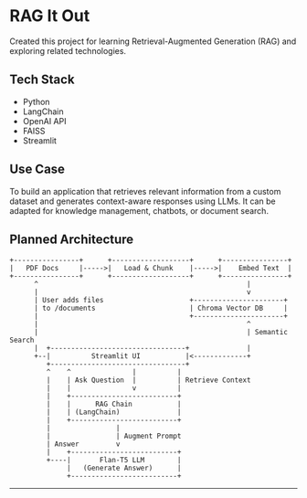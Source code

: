 # RAG It Out

Created this project for learning Retrieval-Augmented Generation (RAG) and exploring related technologies.

## Tech Stack

- Python
- LangChain
- OpenAI API
- FAISS
- Streamlit

## Use Case

To build an application that retrieves relevant information from a custom dataset and generates context-aware responses using LLMs. It can be adapted for knowledge management, chatbots, or document search.

## Planned Architecture 

```
+----------------+      +-------------------+      +----------------+
|   PDF Docs     |----->|   Load & Chunk    |----->|    Embed Text  |
+----------------+      +-------------------+      +----------------+
      ^                                                   |
      |                                                   v
      | User adds files                     +----------------------+
      | to /documents                       | Chroma Vector DB     |
      |                                     +----------------------+
      |                                                   ^
      |                                                   | Semantic Search
      |  +---------------------------------+              |
      +--|          Streamlit UI           |<-------------+
         +---------------------------------+
         ^    ^               |          |
         |    | Ask Question  |          | Retrieve Context
         |    |               v          |
         |    +--------------------------+
         |    |      RAG Chain           |
         |    | (LangChain)              |
         |    +--------------------------+
         |                |
         |                | Augment Prompt
         | Answer         v
         |    +--------------------------+
         +----|       Flan-T5 LLM        |
              |   (Generate Answer)      |
              +--------------------------+

```
---